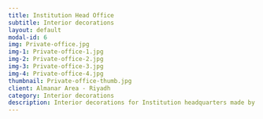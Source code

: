 ```yaml
---
title: Institution Head Office
subtitle: Interior decorations
layout: default
modal-id: 6
img: Private-office.jpg
img-1: Private-office-1.jpg
img-2: Private-office-2.jpg
img-3: Private-office-3.jpg
img-4: Private-office-4.jpg
thumbnail: Private-office-thumb.jpg
client: Almanar Area - Riyadh
category: Interior decorations
description: Interior decorations for Institution headquarters made by our team in Almanar area - Riyadh.
---
```

